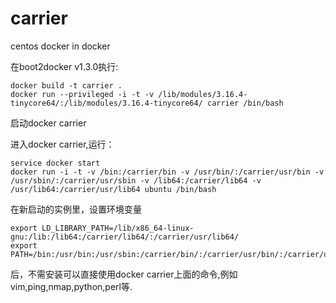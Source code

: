 # carrier
centos docker in docker


在boot2docker v1.3.0执行:

    docker build -t carrier . 
    docker run --privileged -i -t -v /lib/modules/3.16.4-tinycore64/:/lib/modules/3.16.4-tinycore64/ carrier /bin/bash

启动docker carrier

进入docker carrier,运行：

    service docker start
    docker run -i -t -v /bin:/carrier/bin -v /usr/bin/:/carrier/usr/bin -v /usr/sbin/:/carrier/usr/sbin -v /lib64:/carrier/lib64 -v /usr/lib64:/carrier/usr/lib64 ubuntu /bin/bash

在新启动的实例里，设置环境变量

    export LD_LIBRARY_PATH=/lib/x86_64-linux-gnu:/lib:/lib64:/carrier/lib64/:/carrier/usr/lib64/
    export PATH=/bin:/usr/bin:/usr/sbin:/carrier/bin/:/carrier/usr/bin/:/carrier/usr/sbin/:$PATH

后，不需安装可以直接使用docker carrier上面的命令,例如vim,ping,nmap,python,perl等.
